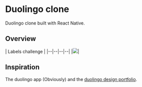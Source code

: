 # Duolingo clone

Duolingo clone built with React Native.

## Overview
| Labels challenge |
|--|--|--|--|
|![](https://github.com/pedro-rivas/duolingo-clone/blob/main/docs/media/example.gif)|

## Inspiration
The duolingo app (Obviously) and the [duolingo design portfolio](https://dribbble.com/Duolingo).
